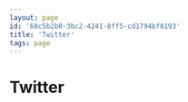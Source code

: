 ```yaml
---
layout: page
id: '60c5b2b0-3bc2-4241-8ff5-cd1794bf0193'
title: 'Twitter'
tags: page
---
```

  
# Twitter

<div class="space-y-2">

</div>

